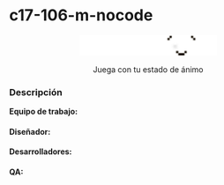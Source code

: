 # c17-106-m-nocode
<p align="center">
  <img src="Logo Playmood.png" alt="Logo del proyecto" width="250">
</p>

<p align="center">Juega con tu estado de ánimo</p>




### Descripción


**Equipo de trabajo:**

#### Diseñador:

#### Desarrolladores:

#### QA:
